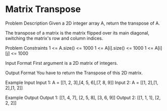 # Matrix Transpose

Problem Description
Given a 2D integer array A, return the transpose of A.

The transpose of a matrix is the matrix flipped over its main diagonal, switching the matrix's row and column indices.


Problem Constraints
1 <= A.size() <= 1000
1 <= A[i].size() <= 1000
1 <= A[i][j] <= 1000


Input Format
First argument is a 2D matrix of integers.


Output Format
You have to return the Transpose of this 2D matrix.


Example Input
Input 1:
A = [[1, 2, 3],[4, 5, 6],[7, 8, 9]]
Input 2:
A = [[1, 2],[1, 2],[1, 2]]


Example Output
Output 1:
[[1, 4, 7], [2, 5, 8], [3, 6, 9]]
Output 2:
[[1, 1, 1], [2, 2, 2]]